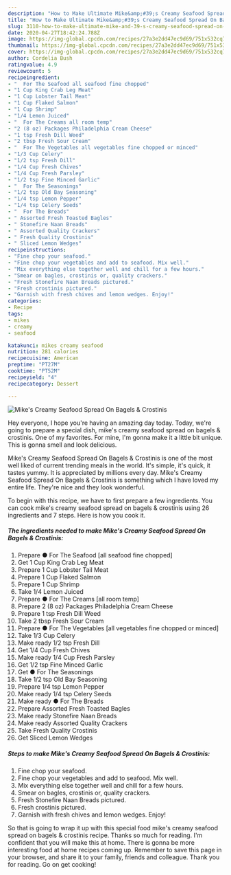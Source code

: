 ```yaml
---
description: "How to Make Ultimate Mike&amp;#39;s Creamy Seafood Spread On Bagels &amp;amp; Crostinis"
title: "How to Make Ultimate Mike&amp;#39;s Creamy Seafood Spread On Bagels &amp;amp; Crostinis"
slug: 3110-how-to-make-ultimate-mike-and-39-s-creamy-seafood-spread-on-bagels-and-amp-crostinis
date: 2020-04-27T18:42:24.788Z
image: https://img-global.cpcdn.com/recipes/27a3e2dd47ec9d69/751x532cq70/mikes-creamy-seafood-spread-on-bagels-crostinis-recipe-main-photo.jpg
thumbnail: https://img-global.cpcdn.com/recipes/27a3e2dd47ec9d69/751x532cq70/mikes-creamy-seafood-spread-on-bagels-crostinis-recipe-main-photo.jpg
cover: https://img-global.cpcdn.com/recipes/27a3e2dd47ec9d69/751x532cq70/mikes-creamy-seafood-spread-on-bagels-crostinis-recipe-main-photo.jpg
author: Cordelia Bush
ratingvalue: 4.9
reviewcount: 5
recipeingredient:
- "  For The Seafood all seafood fine chopped"
- "1 Cup King Crab Leg Meat"
- "1 Cup Lobster Tail Meat"
- "1 Cup Flaked Salmon"
- "1 Cup Shrimp"
- "1/4 Lemon Juiced"
- "  For The Creams all room temp"
- "2 (8 oz) Packages Philadelphia Cream Cheese"
- "1 tsp Fresh Dill Weed"
- "2 tbsp Fresh Sour Cream"
- "  For The Vegetables all vegetables fine chopped or minced"
- "1/3 Cup Celery"
- "1/2 tsp Fresh Dill"
- "1/4 Cup Fresh Chives"
- "1/4 Cup Fresh Parsley"
- "1/2 tsp Fine Minced Garlic"
- "  For The Seasonings"
- "1/2 tsp Old Bay Seasoning"
- "1/4 tsp Lemon Pepper"
- "1/4 tsp Celery Seeds"
- "  For The Breads"
- " Assorted Fresh Toasted Bagles"
- " Stonefire Naan Breads"
- " Assorted Quality Crackers"
- " Fresh Quality Crostinis"
- " Sliced Lemon Wedges"
recipeinstructions:
- "Fine chop your seafood."
- "Fine chop your vegetables and add to seafood. Mix well."
- "Mix everything else together well and chill for a few hours."
- "Smear on bagles, crostinis or, quality crackers."
- "Fresh Stonefire Naan Breads pictured."
- "Fresh crostinis pictured."
- "Garnish with fresh chives and lemon wedges. Enjoy!"
categories:
- Recipe
tags:
- mikes
- creamy
- seafood

katakunci: mikes creamy seafood 
nutrition: 281 calories
recipecuisine: American
preptime: "PT27M"
cooktime: "PT52M"
recipeyield: "4"
recipecategory: Dessert

---
```



![Mike&#39;s Creamy Seafood Spread On Bagels &amp; Crostinis](https://img-global.cpcdn.com/recipes/27a3e2dd47ec9d69/751x532cq70/mikes-creamy-seafood-spread-on-bagels-crostinis-recipe-main-photo.jpg)

Hey everyone, I hope you're having an amazing day today. Today, we're going to prepare a special dish, mike&#39;s creamy seafood spread on bagels &amp; crostinis. One of my favorites. For mine, I'm gonna make it a little bit unique. This is gonna smell and look delicious.



Mike&#39;s Creamy Seafood Spread On Bagels &amp; Crostinis is one of the most well liked of current trending meals in the world. It's simple, it's quick, it tastes yummy. It is appreciated by millions every day. Mike&#39;s Creamy Seafood Spread On Bagels &amp; Crostinis is something which I have loved my entire life. They're nice and they look wonderful.


To begin with this recipe, we have to first prepare a few ingredients. You can cook mike&#39;s creamy seafood spread on bagels &amp; crostinis using 26 ingredients and 7 steps. Here is how you cook it.

<!--inarticleads1-->

##### The ingredients needed to make Mike&#39;s Creamy Seafood Spread On Bagels &amp; Crostinis:

1. Prepare  ● For The Seafood [all seafood fine chopped]
1. Get 1 Cup King Crab Leg Meat
1. Prepare 1 Cup Lobster Tail Meat
1. Prepare 1 Cup Flaked Salmon
1. Prepare 1 Cup Shrimp
1. Take 1/4 Lemon Juiced
1. Prepare  ● For The Creams [all room temp]
1. Prepare 2 (8 oz) Packages Philadelphia Cream Cheese
1. Prepare 1 tsp Fresh Dill Weed
1. Take 2 tbsp Fresh Sour Cream
1. Prepare  ● For The Vegetables [all vegetables fine chopped or minced]
1. Take 1/3 Cup Celery
1. Make ready 1/2 tsp Fresh Dill
1. Get 1/4 Cup Fresh Chives
1. Make ready 1/4 Cup Fresh Parsley
1. Get 1/2 tsp Fine Minced Garlic
1. Get  ● For The Seasonings
1. Take 1/2 tsp Old Bay Seasoning
1. Prepare 1/4 tsp Lemon Pepper
1. Make ready 1/4 tsp Celery Seeds
1. Make ready  ● For The Breads
1. Prepare  Assorted Fresh Toasted Bagles
1. Make ready  Stonefire Naan Breads
1. Make ready  Assorted Quality Crackers
1. Take  Fresh Quality Crostinis
1. Get  Sliced Lemon Wedges




<!--inarticleads2-->

##### Steps to make Mike&#39;s Creamy Seafood Spread On Bagels &amp; Crostinis:

1. Fine chop your seafood.
1. Fine chop your vegetables and add to seafood. Mix well.
1. Mix everything else together well and chill for a few hours.
1. Smear on bagles, crostinis or, quality crackers.
1. Fresh Stonefire Naan Breads pictured.
1. Fresh crostinis pictured.
1. Garnish with fresh chives and lemon wedges. Enjoy!




So that is going to wrap it up with this special food mike&#39;s creamy seafood spread on bagels &amp; crostinis recipe. Thanks so much for reading. I'm confident that you will make this at home. There is gonna be more interesting food at home recipes coming up. Remember to save this page in your browser, and share it to your family, friends and colleague. Thank you for reading. Go on get cooking!
